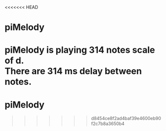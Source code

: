<<<<<<< HEAD
# piMelody 
piMelody is playing 314 notes scale of d.<br>
There are 314 ms delay between notes.
=======
# piMelody
>>>>>>> d8454ce8f2ad4baf39e4600eb90f2c7b8a3650b4
